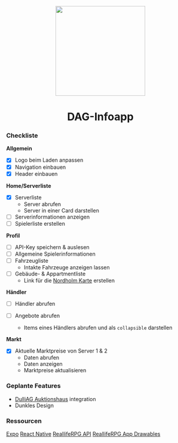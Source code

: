 <p align="center">
  <img src="https://files.dulliag.de/share/qr-code.png" width="240px" height="auto">
</p>

<h1 align="center">DAG-Infoapp</h1>

### Checkliste

**Allgemein**

- [x] Logo beim Laden anpassen
- [x] Navigation einbauen
- [x] Header einbauen

**Home/Serverliste**

- [x] Serverliste
  - Server abrufen
  - Server in einer Card darstellen
- [ ] Serverinformationen anzeigen
- [ ] Spielerliste erstellen

**Profil**

- [ ] API-Key speichern & auslesen
- [ ] Allgemeine Spielerinformationen
- [ ] Fahrzeugliste
  - Intakte Fahrzeuge anzeigen lassen
- [ ] Gebäude- & Appartmentliste
  - Link für die [Nordholm Karte](https://info.realliferpg.de/map) erstellen

**Händler**

- [ ] Händler abrufen
- [ ] Angebote abrufen

  - Items eines Händlers abrufen und als `collapsible` darstellen

**Markt**

- [x] Aktuelle Marktpreise von Server 1 & 2
  - Daten abrufen
  - Daten anzeigen
  - Marktpreise aktualisieren

### Geplante Features

- [DulliAG Auktionshaus](https://dulliag.de/Auktionen/) integration
- Dunkles Design

### Ressourcen

[Expo](https://expo.io)
[React Native](https://reactnative.dev/)
[ReallifeRPG API](https://api.realliferpg.de)
[ReallifeRPG App Drawables](https://github.com/A3ReallifeRPG/RealLifeRPG-App/tree/master/app/src/main/res/drawable)
